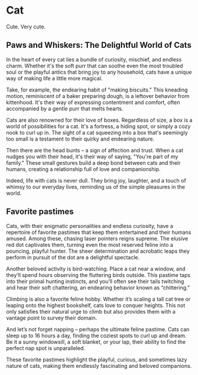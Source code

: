 # Cat

Cute. Very cute.

## Paws and Whiskers: The Delightful World of Cats

In the heart of every cat lies a bundle of curiosity, mischief, and endless charm. Whether it's the soft purr that can soothe even the most troubled soul or the playful antics that bring joy to any household, cats have a unique way of making life a little more magical.

Take, for example, the endearing habit of "making biscuits." This kneading motion, reminiscent of a baker preparing dough, is a leftover behavior from kittenhood. It's their way of expressing contentment and comfort, often accompanied by a gentle purr that melts hearts. 

Cats are also renowned for their love of boxes. Regardless of size, a box is a world of possibilities for a cat. It's a fortress, a hiding spot, or simply a cozy nook to curl up in. The sight of a cat squeezing into a box that's seemingly too small is a testament to their quirky and endearing nature.

Then there are the head bunts – a sign of affection and trust. When a cat nudges you with their head, it's their way of saying, "You're part of my family." These small gestures build a deep bond between cats and their humans, creating a relationship full of love and companionship.

Indeed, life with cats is never dull. They bring joy, laughter, and a touch of whimsy to our everyday lives, reminding us of the simple pleasures in the world.

## Favorite pastimes

Cats, with their enigmatic personalities and endless curiosity, have a repertoire of favorite pastimes that keep them entertained and their humans amused. Among these, chasing laser pointers reigns supreme. The elusive red dot captivates them, turning even the most reserved feline into a pouncing, playful hunter. The sheer determination and acrobatic leaps they perform in pursuit of the dot are a delightful spectacle.

Another beloved activity is bird-watching. Place a cat near a window, and they’ll spend hours observing the fluttering birds outside. This pastime taps into their primal hunting instincts, and you’ll often see their tails twitching and hear their soft chattering, an endearing behavior known as “chittering.”

Climbing is also a favorite feline hobby. Whether it’s scaling a tall cat tree or leaping onto the highest bookshelf, cats love to conquer heights. This not only satisfies their natural urge to climb but also provides them with a vantage point to survey their domain.

And let’s not forget napping – perhaps the ultimate feline pastime. Cats can sleep up to 16 hours a day, finding the coziest spots to curl up and dream. Be it a sunny windowsill, a soft blanket, or your lap, their ability to find the perfect nap spot is unparalleled.

These favorite pastimes highlight the playful, curious, and sometimes lazy nature of cats, making them endlessly fascinating and beloved companions.
